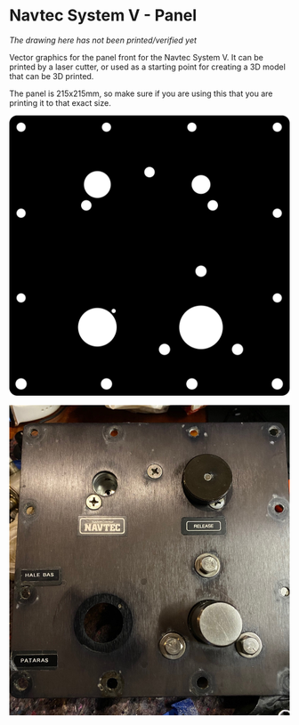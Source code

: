 # Navtec System V - Panel

_The drawing here has not been printed/verified yet_

Vector graphics for the panel front for the Navtec System V. It can be printed by a laser cutter, or used as a starting point for creating a 3D model that can be 3D printed.

The panel is 215x215mm, so make sure if you are using this that you are printing it to that exact size.

![SVG](https://github.com/espenhogbakk/navtec-system-v-panel/blob/master/navtec-panel.svg)


![Original](https://github.com/espenhogbakk/navtec-system-v-panel/raw/master/original.jpg)
